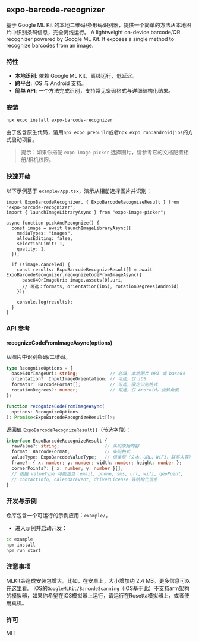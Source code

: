 ## expo-barcode-recognizer

基于 Google ML Kit 的本地二维码/条形码识别器，提供一个简单的方法从本地图片中识别条码信息，完全离线运行。
A lightweight on-device barcode/QR recognizer powered by Google ML Kit. It exposes a single method to recognize barcodes from an image.

### 特性
- **本地识别**: 依赖 Google ML Kit，离线运行，低延迟。
- **跨平台**: iOS 与 Android 支持。
- **简单 API**: 一个方法完成识别，支持常见条码格式与详细结构化结果。

### 安装
```sh
npx expo install expo-barcode-recognizer
```

由于包含原生代码，请用`npx expo prebuild`或者`npx expo run:android|ios`的方式启动项目。

> 提示：如果你搭配 `expo-image-picker` 选择图片，请参考它的文档配置相册/相机权限。

### 快速开始
以下示例基于 `example/App.tsx`，演示从相册选择图片并识别：

```tsx
import ExpoBarcodeRecognizer, { ExpoBarcodeRecognizeResult } from "expo-barcode-recognizer";
import { launchImageLibraryAsync } from "expo-image-picker";

async function pickAndRecognize() {
  const image = await launchImageLibraryAsync({
    mediaTypes: "images",
    allowsEditing: false,
    selectionLimit: 1,
    quality: 1,
  });

  if (!image.canceled) {
    const results: ExpoBarcodeRecognizeResult[] = await ExpoBarcodeRecognizer.recognizeCodeFromImageAsync({
      base64OrImageUri: image.assets[0].uri,
      // 可选：formats, orientation(iOS), rotationDegrees(Android)
    });

    console.log(results);
  }
}
```

### API 参考

#### recognizeCodeFromImageAsync(options)
从图片中识别条码/二维码。

```ts
type RecognizeOptions = {
  base64OrImageUri: string;            // 必填，本地图片 URI 或 base64
  orientation?: InputImageOrientation; // 可选，仅 iOS
  formats?: BarcodeFormat[];           // 可选，限定识别格式
  rotationDegrees?: number;            // 可选，仅 Android，旋转角度
};

function recognizeCodeFromImageAsync(
  options: RecognizeOptions
): Promise<ExpoBarcodeRecognizeResult[]>;
```

返回值 `ExpoBarcodeRecognizeResult[]`（节选字段）：

```ts
interface ExpoBarcodeRecognizeResult {
  rawValue?: string;                 // 条码原始内容
  format: BarcodeFormat;             // 条码格式
  valueType: ExpoBarcodeValueType;   // 值类型（文本、URL、WiFi、联系人等）
  frame?: { x: number; y: number; width: number; height: number };
  cornerPoints?: { x: number; y: number }[];
  // 根据 valueType 可能包含：email, phone, sms, url, wifi, geoPoint,
  // contactInfo, calendarEvent, driverLicense 等结构化信息
}
```



### 开发与示例
仓库包含一个可运行的示例应用：`example/`。
- 进入示例并启动开发：
```sh
cd example
npm install
npm run start
```

### 注意事项
MLKit会造成安装包增大。比如，在安卓上，大小增加约 2.4 MB。更多信息可以在[这里](https://developers.google.com/ml-kit/vision/barcode-scanning?hl=zh-cn)看。
iOS的`GoogleMLKit/BarcodeScanning`（iOS基于此）不支持arm架构的模拟器，如果你希望在iOS模拟器上运行，请运行在Rosetta模拟器上，或者使用真机。

### 许可
MIT
